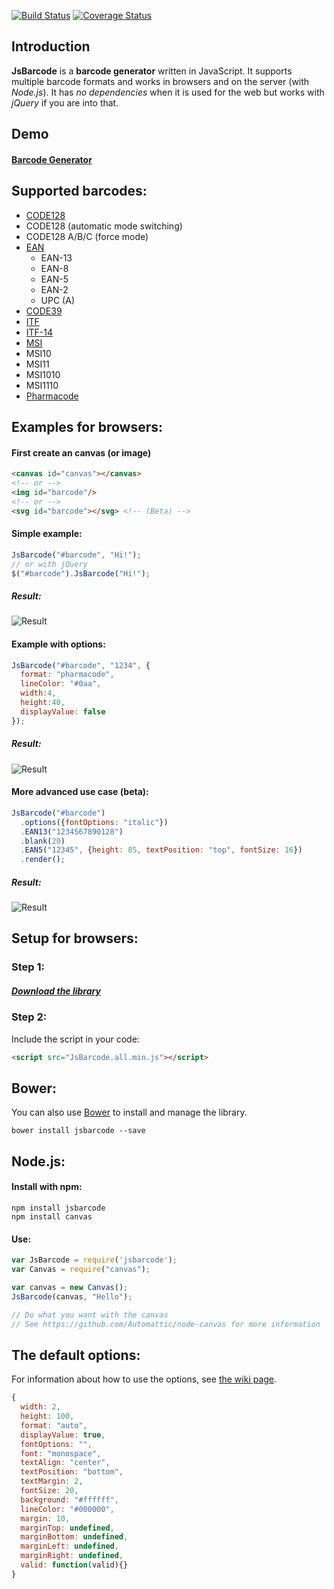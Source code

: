 [![Build Status](https://secure.travis-ci.org/lindell/JsBarcode.png)](http://travis-ci.org/lindell/JsBarcode)
[![Coverage Status](https://coveralls.io/repos/github/lindell/JsBarcode/badge.svg?branch=master)](https://coveralls.io/github/lindell/JsBarcode?branch=master)

Introduction
----
**JsBarcode** is a **barcode generator** written in JavaScript. It supports multiple barcode formats and works in browsers and on the server (with *Node.js*). It has *no dependencies* when it is used for the web but works with *jQuery* if you are into that.

Demo
----
#### [Barcode Generator](http://lindell.github.io/JsBarcode/)

Supported barcodes:
----
* [CODE128](https://github.com/lindell/JsBarcode/wiki/CODE128)
 * CODE128 (automatic mode switching)
 * CODE128 A/B/C (force mode)
* [EAN](https://github.com/lindell/JsBarcode/wiki/EAN)
  * EAN-13
  * EAN-8
  * EAN-5
  * EAN-2
  * UPC (A)
* [CODE39](https://github.com/lindell/JsBarcode/wiki/CODE39)
* [ITF](https://github.com/lindell/JsBarcode/wiki/ITF)
* [ITF-14](https://github.com/lindell/JsBarcode/wiki/ITF-14)
* [MSI](https://github.com/lindell/JsBarcode/wiki/MSI)
 * MSI10
 * MSI11
 * MSI1010
 * MSI1110
* [Pharmacode](https://github.com/lindell/JsBarcode/wiki/pharmacode)

Examples for browsers:
----

#### First create an canvas (or image)
````html
<canvas id="canvas"></canvas>
<!-- or -->
<img id="barcode"/>
<!-- or -->
<svg id="barcode"></svg> <!-- (Beta) -->
````



#### Simple example:
````javascript
JsBarcode("#barcode", "Hi!");
// or with jQuery
$("#barcode").JsBarcode("Hi!");
````

##### Result:
![Result](http://i.imgur.com/TIp2tk5.png)


#### Example with options:
````javascript
JsBarcode("#barcode", "1234", {
  format: "pharmacode",
  lineColor: "#0aa",
  width:4,
  height:40,
  displayValue: false
});
````
##### Result:
![Result](http://i.imgur.com/Y2IrjUi.png)


#### More advanced use case (beta):
````javascript
JsBarcode("#barcode")
  .options({fontOptions: "italic"})
  .EAN13("1234567890128")
  .blank(20)
  .EAN5("12345", {height: 85, textPosition: "top", fontSize: 16})
  .render();
````
##### Result:
![Result](http://i.imgur.com/PV2PuTE.png)


Setup for browsers:
----
### Step 1:
##### [Download the library](https://github.com/lindell/JsBarcode/releases)

### Step 2:
Include the script in your code:


````html
<script src="JsBarcode.all.min.js"></script>
````

Bower:
----
You can also use [Bower](http://bower.io) to install and manage the library.
````
bower install jsbarcode --save
````

Node.js:
----
#### Install with npm:
````
npm install jsbarcode
npm install canvas
````

#### Use:
```` javascript
var JsBarcode = require('jsbarcode');
var Canvas = require("canvas");

var canvas = new Canvas();
JsBarcode(canvas, "Hello");

// Do what you want with the canvas
// See https://github.com/Automattic/node-canvas for more information
````



The default options:
----
For information about how to use the options, see [the wiki page](https://github.com/lindell/JsBarcode/wiki/Options).
````javascript
{
  width: 2,
  height: 100,
  format: "auto",
  displayValue: true,
  fontOptions: "",
  font: "monospace",
  textAlign: "center",
  textPosition: "bottom",
  textMargin: 2,
  fontSize: 20,
  background: "#ffffff",
  lineColor: "#000000",
  margin: 10,
  marginTop: undefined,
  marginBottom: undefined,
  marginLeft: undefined,
  marginRight: undefined,
  valid: function(valid){}
}
````
